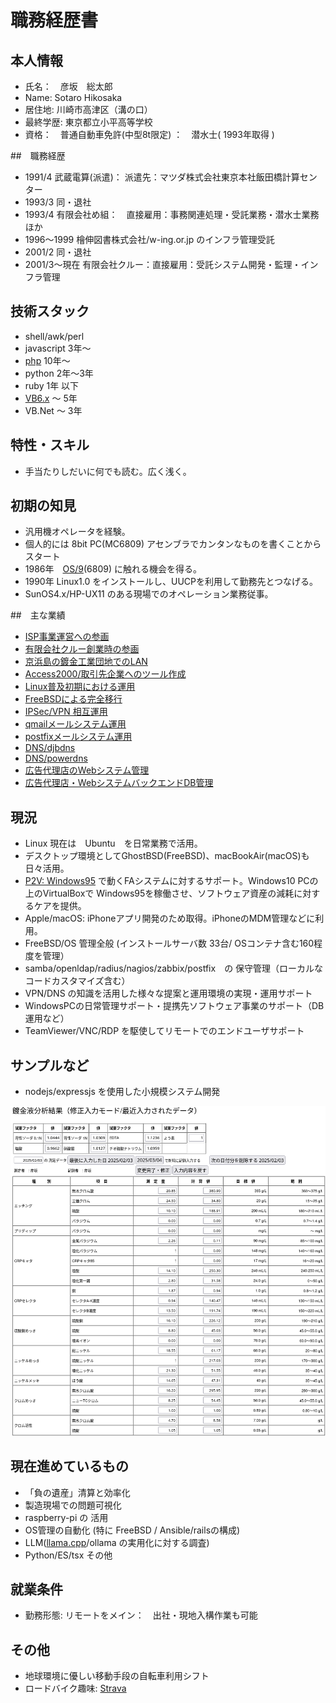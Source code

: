 # 職務経歴書

## 本人情報

* 氏名：　彦坂　総太郎
* Name:  Sotaro Hikosaka
* 居住地: 川崎市高津区（溝の口）
* 最終学歴: 東京都立小平高等学校
* 資格：　普通自動車免許(中型8t限定)
      ：　潜水士( 1993年取得 )

##　職務経歴

* 1991/4 武蔵電算(派遣)： 派遣先：マツダ株式会社東京本社飯田橋計算センター
* 1993/3 同・退社
* 1993/4 有限会社め組：　直接雇用：事務関連処理・受託業務・潜水士業務ほか
* 1996〜1999 檜伸図書株式会社/w-ing.or.jp のインフラ管理受託
* 2001/2 同・退社
* 2001/3〜現在 有限会社クルー：直接雇用：受託システム開発・監理・インフラ管理

## 技術スタック
* shell/awk/perl 
* javascript  3年〜
* [php](./php.md)         10年〜
* python      2年〜3年
* ruby        1年 以下
* [VB6.x](./vb6.md)       〜 5年
* VB.Net      〜 3年

## 特性・スキル
* 手当たりしだいに何でも読む。広く浅く。

## 初期の知見
* 汎用機オペレータを経験。
* 個人的には 8bit PC(MC6809) アセンブラでカンタンなものを書くことからスタート
* 1986年　[OS/9](./os-9.md)(6809) に触れる機会を得る。
* 1990年 Linux1.0 をインストールし、UUCPを利用して勤務先とつなげる。
* SunOS4.x/HP-UX11 のある現場でのオペレーション業務従事。


##　主な業績

* [ISP事業運営への参画](./w-ing.md)
* [有限会社クルー創業時の参画](./crew.md)
* [京浜島の鍍金工業団地でのLAN](./cmk.md)
* [Access2000/取引先企業へのツール作成](./access.md)
* [Linux普及初期における運用](./slackware.md)
* [FreeBSDによる完全移行](./freebsd.md)
* [IPSec/VPN 相互運用](./ipsec.md)
* [qmailメールシステム運用](./qmail.md)
* [postfixメールシステム運用](./postfix.md)
* [DNS/djbdns](./djbdns.md)
* [DNS/powerdns](./powerdns.md)
* [広告代理店のWebシステム管理](./freebsd-php.md)
* [広告代理店・WebシステムバックエンドDB管理](./firebird.md)

## 現況

* Linux 現在は　Ubuntu　を日常業務で活用。
* デスクトップ環境としてGhostBSD(FreeBSD)、macBookAir(macOS)も日々活用。
* [P2V: Windows95](./win95.md) で動くFAシステムに対するサポート。Windows10 PCの上のVirtualBoxで Windows95を稼働させ、ソフトウェア資産の減耗に対するケアを提供。
* Apple/macOS: iPhoneアプリ開発のため取得。iPhoneのMDM管理などに利用。
* FreeBSD/OS 管理全般 (インストールサーバ数 33台/ OSコンテナ含む160程度を管理）
* samba/openldap/radius/nagios/zabbix/postfix　の 保守管理（ローカルなコードカスタマイズ含む）
* VPN/DNS の知識を活用した様々な提案と運用環境の実現・運用サポート
* WindowsPCの日常管理サポート・提携先ソフトウェア事業のサポート（DB運用など）
* TeamViewer/VNC/RDP を駆使してリモートでのエンドユーザサポート


## サンプルなど
* nodejs/expressjs を使用した小規模システム開発

![ScreenShot](images/soldata_ss.png)



## 現在進めているもの

* 「負の遺産」清算と効率化
* 製造現場での問題可視化
* raspberry-pi の 活用
* OS管理の自動化 (特に FreeBSD / Ansible/railsの構成)
* LLM([llama.cpp](https://qiita.com/search?sort=&q=user%3Astrnh+llama)/ollama の実用化に対する調査)
* Python/ES/tsx その他


## 就業条件

* 勤務形態: リモートをメイン：　出社・現地入構作業も可能

## その他

* 地球環境に優しい移動手段の自転車利用シフト
* ロードバイク趣味: <a href="https://www.strava.com/athletes/105395662">Strava</a>
